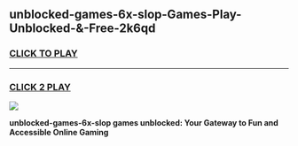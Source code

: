 
## unblocked-games-6x-slop-Games-Play-Unblocked-&-Free-2k6qd
<h3>
<a href="https://premium76.site?title=unblocked-games-6x-slop&ref=24A">CLICK TO PLAY</a></h3>
<hr>

<h3>
<a href="https://premium76.site?title=unblocked-games-6x-slop&ref=24A">CLICK 2 PLAY</a>
  
</h3>

<a href="https://premium76.site?title=unblocked-games-6x-slop&ref=24A"><img src="https://clearcache.store/games.png"></a>


**unblocked-games-6x-slop games unblocked: Your Gateway to Fun and Accessible Online Gaming**
